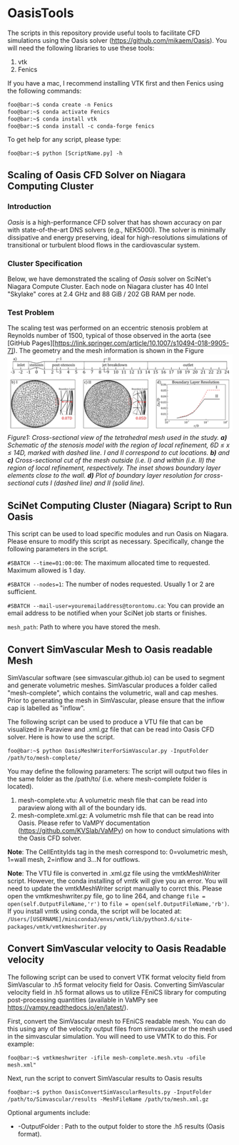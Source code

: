 # OasisTools
The scripts in this repository provide useful tools to facilitate CFD simulations using the Oasis solver (https://github.com/mikaem/Oasis). You will need the following libraries to use these tools:
1. vtk
2. Fenics

If you have a mac, I recommend installing VTK first and then Fenics using the following commands:

```console
foo@bar:~$ conda create -n Fenics
foo@bar:~$ conda activate Fenics
foo@bar:~$ conda install vtk
foo@bar:~$ conda install -c conda-forge fenics
```

To get help for any script, please type:
```console
foo@bar:~$ python [ScriptName.py] -h
```
## Scaling of Oasis CFD Solver on Niagara Computing Cluster
### Introduction
*Oasis* is a high-performance CFD solver that has shown accuracy on par with state-of-the-art DNS solvers (e.g., NEK5000). The solver is minimally dissipative and energy preserving, ideal for high-resolutions simulations of transitional or turbulent blood flows in the cardiovascular system.

### Cluster Specification
Below, we have demonstrated the scaling of *Oasis* solver on SciNet's Niagara Compute Cluster. Each node on Niagara cluster has 40 Intel "Skylake" cores at 2.4 GHz and 88 GiB / 202 GB RAM per node.

### Test Problem
The scaling test was performed on an eccentric stenosis problem at Reynolds number of 1500, typical of those observed in the aorta (see [GitHub Pages][https://link.springer.com/article/10.1007/s10494-018-9905-7]). The geometry and the mesh information is shown in the Figure
![My Image](./Figures/OasisScaling_Figure1.png "Scaling of Oasis")
*Figure1: Cross-sectional view of the tetrahedral mesh used in the study. **a)** Schematic of the stenosis model with the region of local refinement, 6D ≤ x ≤ 14D, marked with dashed line. I and II correspond to cut locations. **b)** and **c)** Cross-sectional cut of the mesh outside (i.e. I) and within (i.e. II) the region of local refinement, respectively. The inset shows boundary layer elements close to the wall. **d)** Plot of boundary layer resolution for cross-sectional cuts I (dashed line) and II (solid line).*









## SciNet Computing Cluster (Niagara) Script to Run Oasis
This script can be used to load specific modules and run Oasis on Niagara. Please ensure to modify this script as necessary. Specifically, change the following parameters in the script.

```#SBATCH --time=01:00:00```: The maximum allocated time to requested. Maximum allowed is 1 day.

```#SBATCH --nodes=1```: The number of nodes requested. Usually 1 or 2 are sufficient.

```#SBATCH --mail-user=youremailaddress@torontomu.ca```: You can provide an email address to be notified when your SciNet job starts or finishes.

```mesh_path```: Path to where you have stored the mesh.

## Convert SimVascular Mesh to Oasis readable Mesh
SimVascular software (see simvascular.github.io) can be used to segment and generate volumetric meshes. SimVascular produces a folder called "mesh-complete", which contains the volumetric, wall and cap meshes. Prior to generating the mesh in SimVascular, please ensure that the inflow cap is labelled as "inflow". 

The following script can be used to produce a VTU file that can be visualized in Paraview and .xml.gz file that can be read into Oasis CFD solver. Here is how to use the script.

```console
foo@bar:~$ python OasisMeshWriterForSimVascular.py -InputFolder /path/to/mesh-complete/ 
```
You may define the following parameters:
The script will output two files in the same folder as the /path/to/ (i.e. where mesh-complete folder is located). 
1. mesh-complete.vtu: A volumetric mesh file that can be read into paraview along with all of the boundary ids.
2. mesh-complete.xml.gz: A volumetric msh file that can be read into Oasis. Please refer to VaMPY documentation (https://github.com/KVSlab/VaMPy) on how to conduct simulations with the Oasis CFD solver.

**Note**: The CellEntityIds tag in the mesh correspond to: 0=volumetric mesh, 1=wall mesh, 2=inflow and 3...N for outflows.

**Note**: The VTU file is converted in .xml.gz file using the vmtkMeshWriter script. However, the conda installing of vmtk will give you an error. You will need to update the vmtkMeshWriter script manually to corrct this. Please open the vmtkmeshwriter.py file, go to line 264, and change ```file = open(self.OutputFileName,'r')``` to ```file = open(self.OutputFileName,'rb')```. If you install vmtk using conda, the script will be located at: ```/Users/[USERNAME]/miniconda3/envs/vmtk/lib/python3.6/site-packages/vmtk/vmtkmeshwriter.py```

## Convert SimVascular velocity to Oasis Readable velocity
The following script can be used to convert VTK format velocity field from SimVascular to .h5 format velocity field for Oasis. Converting SimVascular velocity field in .h5 format allows us to utilize FEniCS library for computing post-processing quantities (available in VaMPy see https://vampy.readthedocs.io/en/latest/).

First, convert the SimVascular mesh to FEniCS readable mesh. You can do this using any of the velocity output files from simvascular or the mesh used in the simvascular simulation. You will need to use VMTK to do this. For example:
```console
foo@bar:~$ vmtkmeshwriter -ifile mesh-complete.mesh.vtu -ofile mesh.xml"
```
Next, run the script to convert SimVascular results to Oasis results
```console
foo@bar:~$ python OasisConvertSimVascularResults.py -InputFolder /path/to/Simvascular/results -MeshFileName /path/to/mesh.xml.gz
```
Optional arguments include:
* -OutputFolder : Path to the output folder to store the .h5 results (Oasis format).

